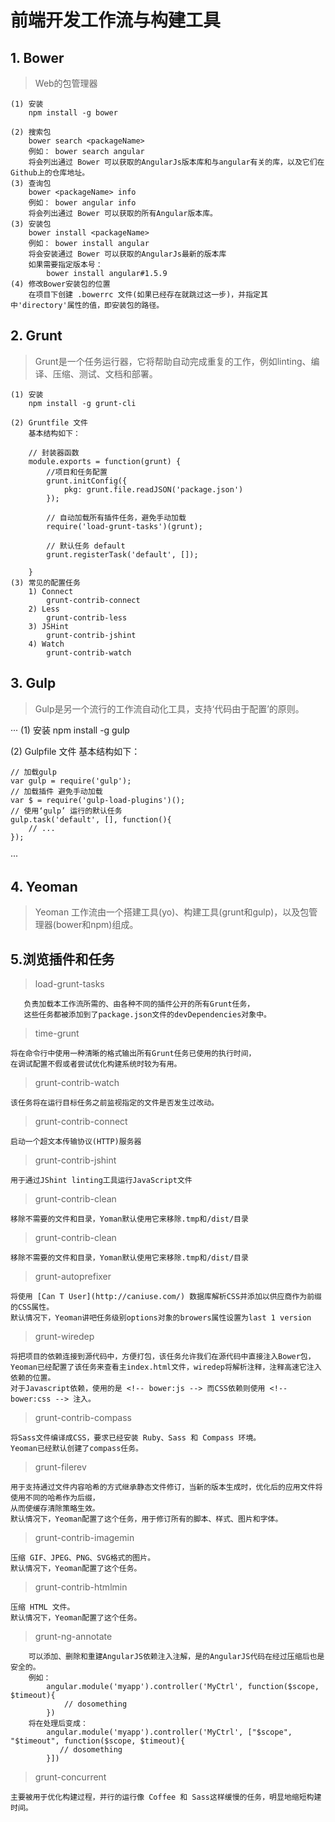 # 前端开发工作流与构建工具

## 1. Bower

> Web的包管理器

```
(1) 安装
    npm install -g bower

(2) 搜索包
    bower search <packageName>
    例如： bower search angular
    将会列出通过 Bower 可以获取的AngularJs版本库和与angular有关的库，以及它们在Github上的仓库地址。
(3) 查询包
    bower <packageName> info
    例如： bower angular info
    将会列出通过 Bower 可以获取的所有Angular版本库。
(3) 安装包
    bower install <packageName>
    例如： bower install angular
    将会安装通过 Bower 可以获取的AngularJs最新的版本库
    如果需要指定版本号：
        bower install angular#1.5.9
(4) 修改Bower安装包的位置
    在项目下创建 .bowerrc 文件(如果已经存在就跳过这一步)，并指定其中'directory'属性的值，即安装包的路径。
```

## 2. Grunt

>Grunt是一个任务运行器，它将帮助自动完成重复的工作，例如linting、编译、压缩、测试、文档和部署。

```
(1) 安装
    npm install -g grunt-cli

(2) Gruntfile 文件
    基本结构如下：

    // 封装器函数
    module.exports = function(grunt) {
        //项目和任务配置
        grunt.initConfig({
            pkg: grunt.file.readJSON('package.json')
        });

        // 自动加载所有插件任务，避免手动加载
        require('load-grunt-tasks')(grunt);

        // 默认任务 default
        grunt.registerTask('default', []);

    }
(3) 常见的配置任务
    1) Connect
        grunt-contrib-connect
    2) Less
        grunt-contrib-less
    3) JSHint
        grunt-contrib-jshint
    4) Watch
        grunt-contrib-watch
```

## 3. Gulp
>Gulp是另一个流行的工作流自动化工具，支持‘代码由于配置’的原则。

···
(1) 安装
    npm install -g gulp

(2) Gulpfile 文件
    基本结构如下：

    // 加载gulp
    var gulp = require('gulp');
    // 加载插件 避免手动加载
    var $ = require('gulp-load-plugins')();
    // 使用‘gulp’ 运行的默认任务
    gulp.task('default', [], function(){
        // ...
    });

···

## 4. Yeoman
>Yeoman 工作流由一个搭建工具(yo)、构建工具(grunt和gulp)，以及包管理器(bower和npm)组成。

## 5.浏览插件和任务

>load-grunt-tasks
```
   负责加载本工作流所需的、由各种不同的插件公开的所有Grunt任务，
   这些任务都被添加到了package.json文件的devDependencies对象中。
```

>time-grunt
```
将在命令行中使用一种清晰的格式输出所有Grunt任务已使用的执行时间，
在调试配置不假或者尝试优化构建系统时较为有用。
```

>grunt-contrib-watch
```
该任务将在运行目标任务之前监视指定的文件是否发生过改动。
```

>grunt-contrib-connect
```
启动一个超文本传输协议(HTTP)服务器
```

>grunt-contrib-jshint
```
用于通过JShint linting工具运行JavaScript文件
```

>grunt-contrib-clean
```
移除不需要的文件和目录，Yoman默认使用它来移除.tmp和/dist/目录
```

>grunt-contrib-clean
```
移除不需要的文件和目录，Yoman默认使用它来移除.tmp和/dist/目录
```

>grunt-autoprefixer
```
将使用 [Can T User](http://caniuse.com/) 数据库解析CSS并添加以供应商作为前缀的CSS属性。
默认情况下，Yeoman讲吧任务级别options对象的browers属性设置为last 1 version
```

>grunt-wiredep
```
将把项目的依赖连接到源代码中，方便打包，该任务允许我们在源代码中直接注入Bower包，
Yeoman已经配置了该任务来查看主index.html文件，wiredep将解析注释，注释高速它注入依赖的位置。
对于Javascript依赖，使用的是 <!-- bower:js --> 而CSS依赖则使用 <!-- bower:css --> 注入。
```

>grunt-contrib-compass
```
将Sass文件编译成CSS，要求已经安装 Ruby、Sass 和 Compass 环境。
Yeoman已经默认创建了compass任务。
```

>grunt-filerev
```
用于支持通过文件内容哈希的方式继承静态文件修订，当新的版本生成时，优化后的应用文件将使用不同的哈希作为后缀，
从而使缓存清除策略生效。
默认情况下，Yeoman配置了这个任务，用于修订所有的脚本、样式、图片和字体。
```

>grunt-contrib-imagemin
```
压缩 GIF、JPEG、PNG、SVG格式的图片。
默认情况下，Yeoman配置了这个任务。
```

>grunt-contrib-htmlmin
```
压缩 HTML 文件。
默认情况下，Yeoman配置了这个任务。
```

>grunt-ng-annotate

```
    可以添加、删除和重建AngularJS依赖注入注解，是的AngularJS代码在经过压缩后也是安全的。
    例如：
        angular.module('myapp').controller('MyCtrl', function($scope, $timeout){
            // dosomething
        })
    将在处理后变成：
        angular.module('myapp').controller('MyCtrl', ["$scope", "$timeout", function($scope, $timeout){
           // dosomething
        }])
```

>grunt-concurrent

```
主要被用于优化构建过程，并行的运行像 Coffee 和 Sass这样缓慢的任务，明显地缩短构建时间。
```
